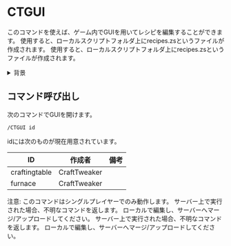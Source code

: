 # CTGUI

このコマンドを使えば、ゲーム内でGUIを用いてレシピを編集することができます。 使用すると、ローカルスクリプトフォルダ上にrecipes.zsというファイルが作成されます。 使用すると、ローカルスクリプトフォルダ上にrecipes.zsというファイルが作成されます。

<details><summary>背景</summary> 多くのユーザーはテキストエディタに明るくありません。 構文を強調させるテンプレートがあったとしても、彼らは満足に扱うことはできません。 <summary>背景</summary> 多くのユーザーはテキストエディタに明るくありません。 構文を強調させるテンプレートがあったとしても、彼らは満足に扱うことはできません。 GUI(Graphical User Interface)を彼らは欲しがっています。  
For this matter, Jared, humble servant of Lord Ellpeck of House penguin, rightful heir to the Milkshake Throne, King of the Seven Kingdoms of Germany, the Rhoynar and the First Men, Mother of penguins, the modder of the great frozen plains, the unbroken and breaker of mods, has descended upon us from Maven, the great Library of Forbidden Wisdom and Blasphemy to share his great knowledge with mankind, after being urged by BBoldt, traveller of realms, slayer of the great Unknown, writer of Necrochodu. Unfortunately, we were not yet able to decipher the seemingly random jabbering that came from him, so he decided to instead go for a more simplistic means of help, by giving people who posess the power to manipulate the very laws of the universe (also called `OPs` or `Admins`) to access a magical window from inside the game they liked to play and change the fundaments of this false reality from within. </details>

## コマンド呼び出し

次のコマンドでGUIを開けます。

    /CTGUI id
    

idには次のものが現在用意されています。

| ID            | 作成者          | 備考 |
| ------------- | ------------ | -- |
| craftingtable | CraftTweaker |    |
| furnace       | CraftTweaker |    |

注意: このコマンドはシングルプレイヤーでのみ動作します。 サーバー上で実行された場合、不明なコマンドを返します。 ローカルで編集し、サーバーへマージ/アップロードしてください。 サーバー上で実行された場合、不明なコマンドを返します。 ローカルで編集し、サーバーへマージ/アップロードしてください。